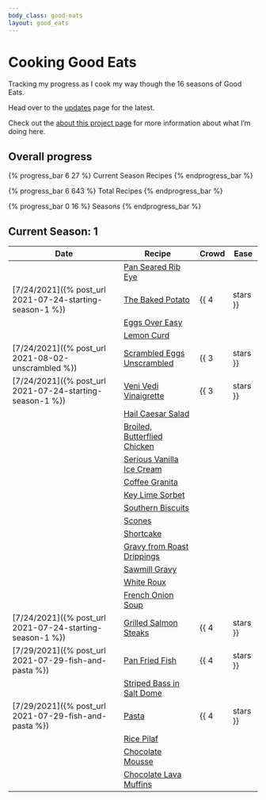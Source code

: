 ```yaml
---
body_class: good-eats
layout: good_eats
---
```


# Cooking Good Eats

Tracking my progress as I cook my way though the 16 seasons of Good
Eats.

Head over to the [updates](updates.html) page for the latest.

Check out the [about this project page](about.html) for more information
about what I’m doing here.

## Overall progress

{% progress_bar 6 27 %} Current Season Recipes {% endprogress_bar %}

{% progress_bar 6 643 %} Total Recipes {% endprogress_bar %}

{% progress_bar 0 16 %} Seasons {% endprogress_bar %}

## Current Season: 1

| **Date**                                                           | **Recipe**                                                                                                                 | **Crowd**       | **Ease**        |
|--------------------------------------------------------------------|----------------------------------------------------------------------------------------------------------------------------|-----------------|-----------------|
|                                                                    | [Pan Seared Rib Eye](https://www.foodnetwork.com/recipes/alton-brown/pan-seared-rib-eye-recipe-2131274)                    |                 |                 |
| [7/24/2021]({% post_url 2021-07-24-starting-season-1 %})           | [The Baked Potato](https://www.foodnetwork.com/recipes/alton-brown/the-baked-potato-recipe1-1908821)                       | {{ 4 | stars }} | {{ 5 | stars }} |
|                                                                    | [Eggs Over Easy](https://www.foodnetwork.com/recipes/alton-brown/eggs-over-easy-recipe2-1938248)                           |                 |                 |
|                                                                    | [Lemon Curd](https://www.foodnetwork.com/recipes/alton-brown/lemon-curd-recipe-1909621)                                    |                 |                 |
| [7/24/2021]({% post_url 2021-08-02-unscrambled %})                 | [Scrambled Eggs Unscrambled](https://www.foodnetwork.com/recipes/alton-brown/scrambled-eggs-unscrambled-recipe-1938318)    | {{ 3 | stars }} | {{ 4 | stars }} |
| [7/24/2021]({% post_url 2021-07-24-starting-season-1 %})           | [Veni Vedi Vinaigrette](https://www.foodnetwork.com/recipes/veni-vedi-vinaigrette-recipe-1938425)                          | {{ 3 | stars }} | {{ 5 | stars }} |
|                                                                    | [Hail Caesar Salad](https://www.foodnetwork.com/recipes/hail-caesar-salad-recipe-1938267)                                  |                 |                 |
|                                                                    | [Broiled, Butterflied Chicken](https://www.foodnetwork.com/recipes/alton-brown/broiled-butterflied-chicken-recipe-1951266) |                 |                 |
|                                                                    | [Serious Vanilla Ice Cream](https://www.foodnetwork.com/recipes/alton-brown/serious-vanilla-ice-cream-recipe-1909819)      |                 |                 |
|                                                                    | [Coffee Granita](https://www.foodnetwork.com/recipes/alton-brown/coffee-granita-recipe-1938493)                            |                 |                 |
|                                                                    | [Key Lime Sorbet](https://www.foodnetwork.com/recipes/alton-brown/key-lime-sorbet-recipe-1938398)                          |                 |                 |
|                                                                    | [Southern Biscuits](https://www.foodnetwork.com/recipes/alton-brown/southern-biscuits-recipe3-1948203)                     |                 |                 |
|                                                                    | [Scones](https://www.foodnetwork.com/recipes/scones-recipe-1910399)                                                        |                 |                 |
|                                                                    | [Shortcake](https://www.foodnetwork.com/recipes/shortcake-recipe-1910146)                                                  |                 |                 |
|                                                                    | [Gravy from Roast Drippings](https://www.foodnetwork.com/recipes/gravy-from-roast-drippings-recipe-1951306)                |                 |                 |
|                                                                    | [Sawmill Gravy](https://www.foodnetwork.com/recipes/alton-brown/sawmill-gravy-recipe-1938562)                              |                 |                 |
|                                                                    | [White Roux](https://www.foodnetwork.com/recipes/white-roux-recipe-1939081)                                                |                 |                 |
|                                                                    | [French Onion Soup](https://www.foodnetwork.com/recipes/alton-brown/french-onion-soup-recipe-1939059)                      |                 |                 |
| [7/24/2021]({% post_url 2021-07-24-starting-season-1 %})           | [Grilled Salmon Steaks](https://www.foodnetwork.com/recipes/grilled-salmon-steaks-recipe-1910488)                          | {{ 4 | stars }} | {{ 2 | stars }} |
| [7/29/2021]({% post_url 2021-07-29-fish-and-pasta %})              | [Pan Fried Fish](https://www.foodnetwork.com/recipes/pan-fried-fish-recipe-1910675)                                        | {{ 4 | stars }} | {{ 4 | stars }} |
|                                                                    | [Striped Bass in Salt Dome](https://www.foodnetwork.com/recipes/striped-bass-in-salt-dome-recipe-1939160)                  |                 |                 |
| [7/29/2021]({% post_url 2021-07-29-fish-and-pasta %})              | [Pasta](https://www.foodnetwork.com/recipes/alton-brown/pasta-recipe1-1939124)                                             | {{ 4 | stars }} | {{ 4 | stars }} |
|                                                                    | [Rice Pilaf](https://www.foodnetwork.com/recipes/rice-pilaf-recipe0-1910453)                                               |                 |                 |
|                                                                    | [Chocolate Mousse](https://www.foodnetwork.com/recipes/alton-brown/chocolate-mousse-recipe-1951938)                        |                 |                 |
|                                                                    | [Chocolate Lava Muffins](https://www.foodnetwork.com/recipes/alton-brown/chocolate-lava-muffins-recipe2-1913655)           |                 |                 |

<script type="text/javascript">
    $(function() {
        $('.main table').tablesorter();
    });
</script>
